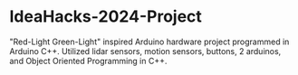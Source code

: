 # IdeaHacks-2024-Project
"Red-Light Green-Light" inspired Arduino hardware project programmed in Arduino C++. Utilized lidar sensors, motion sensors, buttons, 2 arduinos, and Object Oriented Programming in C++. 
